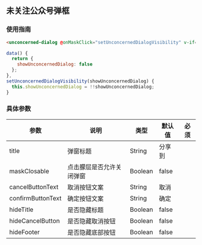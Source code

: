 ## 未关注公众号弹框

### 使用指南
```html
<unconcerned-dialog @onMaskClick="setUnconcernedDialogVisibility" v-if="showUnconcernedDialog"></unconcerned-dialog>
```

```js
data() {
  return {
    showUnconcernedDialog: false
  };
},
setUnconcernedDialogVisibility(showUnconcernedDialog) {
  this.showUnconcernedDialog = !!showUnconcernedDialog;
}
```

### 具体参数
| 参数       | 说明      | 类型       | 默认值       | 必须      |
|-----------|-----------|-----------|-------------|-------------|
| title | 弹窗标题 | String  | 分享到 | |
| maskClosable | 点击朦层是否允许关闭弹窗 | Boolean | false | |
| cancelButtonText | 取消按钮文案 | String  | 取消 | |
| confirmButtonText | 确定按钮文案 | String  | 确定 | |
| hideTitle | 是否隐藏标题 | Boolean  | false | |
| hideCancelButton | 是否隐藏取消按钮 | Boolean  | false | |
| hideFooter | 是否隐藏底部按钮 | Boolean  | false | |

